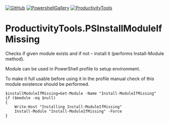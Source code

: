 [![GitHub](http://cdn.productivitytools.tech/Github40px.png)](https://github.com/pwujczyk/ProductivityTools.PSInstallModuleIfMissing)
[![PowershellGallery](http://cdn.productivitytools.tech/Powershell40px.png)](https://www.powershellgallery.com/packages/ProductivityTools.InstallModuleIfMissing/)
[![ProductivityTools](http://cdn.productivitytools.tech/Blog40px.png)](hhttp://www.productivitytools.tech/install-moduleifmissing/)
 

# ProductivityTools.PSInstallModuleIfMissing
Checks if given module exists and if not – install it (performs Install-Module method).

Module can be used in PowerShell profile to setup environment.

To make it full usable before using it in the profile manual check of this module existence should be performed.


````
$installModuleIfMissing=Get-Module -Name "Install-ModuleIfMissing"
if ($module -eq $null)
{
	Write-Host "Installing Install-ModuleIfMissing"
	Install-Module "Install-ModuleIfMissing" -Force
}
````
